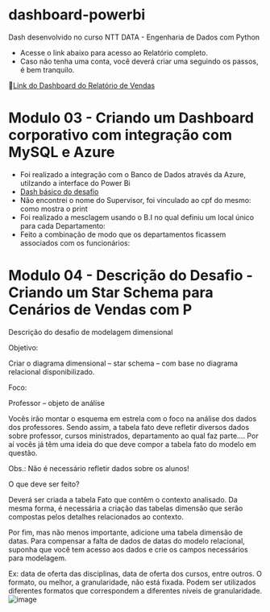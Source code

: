 # dashboard-powerbi
Dash desenvolvido no curso NTT DATA - Engenharia de Dados com Python
- Acesse o link abaixo para acesso ao Relatório completo.
- Caso não tenha uma conta, você deverá criar uma seguindo os passos, é bem tranquilo.
  
🔗[Link do Dashboard do Relatório de Vendas](https://app.powerbi.com/view?r=eyJrIjoiZTc5ODU5YWYtY2VjYi00OTcyLTlmY2MtY2JjZmZjZTYwZjMxIiwidCI6IjM2OGFjYWVlLWM0YjgtNGU3YS1hNzk3LTdhMmQ0OTBjNDYwNyJ9&pageName=a45ca96b4caf4d421d45)


# Modulo 03 - Criando um Dashboard corporativo com integração com MySQL e Azure
- Foi realizado a integração com o Banco de Dados através da Azure, utilzando a interface do Power Bi
- [Dash básico do desafio](https://app.powerbi.com/view?r=eyJrIjoiNTdmNmM3MGMtMjdhNy00ZmQ4LWEwM2UtYzJjZjQ3YzA1ZDFlIiwidCI6IjM2OGFjYWVlLWM0YjgtNGU3YS1hNzk3LTdhMmQ0OTBjNDYwNyJ9)
- Não encontrei o nome do Supervisor, foi vinculado ao cpf do mesmo: como mostra o print
- Foi realizado a mesclagem usando o B.I no qual definiu um local único para cada Departamento:
- Feito a combinação de modo que os departamentos ficassem associados com os funcionários:

# Modulo 04  - Descrição do Desafio - Criando um Star Schema para Cenários de Vendas com P
Descrição do desafio de modelagem dimensional


Objetivo:

Criar o diagrama dimensional – star schema – com base no diagrama relacional disponibilizado.

Foco:

Professor – objeto de análise

Vocês irão montar o esquema em estrela com o foco na análise dos dados dos professores. Sendo assim, a tabela fato deve refletir diversos dados sobre professor, cursos ministrados, departamento ao qual faz parte.... Por aí vocês já têm uma ideia do que deve compor a tabela fato do modelo em questão.

Obs.: Não é necessário refletir dados sobre os alunos!

O que deve ser feito?

Deverá ser criada a tabela Fato que contêm o contexto analisado. Da mesma forma, é necessária a criação das tabelas dimensão que serão compostas pelos detalhes relacionados ao contexto.

Por fim, mas não menos importante, adicione uma tabela dimensão de datas. Para compensar a falta de dados de datas do modelo relacional, suponha que você tem acesso aos dados e crie os campos necessários para modelagem.

Ex: data de oferta das disciplinas, data de oferta dos cursos, entre outros. O formato, ou melhor, a granularidade, não está fixada. Podem ser utilizados diferentes formatos que correspondem a diferentes níveis de granularidade.
![image](https://github.com/user-attachments/assets/4ffbd688-05a6-4d62-9f14-5092592c05dd)


